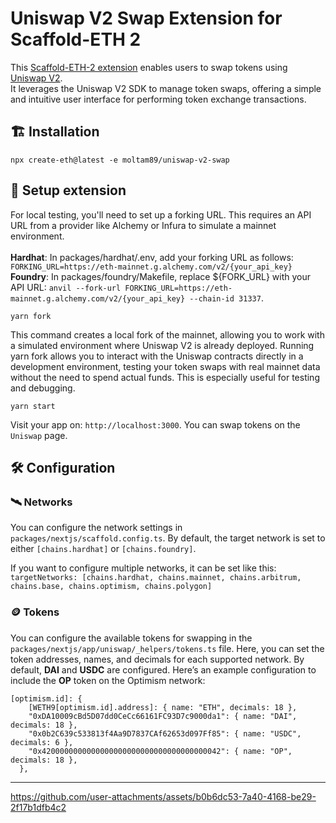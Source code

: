 # Uniswap V2 Swap Extension for Scaffold-ETH 2

This [Scaffold-ETH-2 extension](https://docs.scaffoldeth.io/extensions/) enables users to swap tokens using [Uniswap V2](https://docs.uniswap.org/contracts/V2/concepts/protocol-overview/how-uniswap-works).  
It leverages the Uniswap V2 SDK to manage token swaps, offering a simple and intuitive user interface for performing token exchange transactions.

## 🏗 Installation

```
npx create-eth@latest -e moltam89/uniswap-v2-swap
```

## 🚀 Setup extension
For local testing, you'll need to set up a forking URL. This requires an API URL from a provider like Alchemy or Infura to simulate a mainnet environment.
<br></br>
**Hardhat**: In packages/hardhat/.env, add your forking URL as follows: `FORKING_URL=https://eth-mainnet.g.alchemy.com/v2/{your_api_key}`  
**Foundry**: In packages/foundry/Makefile, replace ${FORK_URL} with your API URL: `anvil --fork-url FORKING_URL=https://eth-mainnet.g.alchemy.com/v2/{your_api_key} --chain-id 31337`.
```
yarn fork
```
This command creates a local fork of the mainnet, allowing you to work with a simulated environment where Uniswap V2 is already deployed. Running yarn fork allows you to interact with the Uniswap contracts directly in a development environment, testing your token swaps with real mainnet data without the need to spend actual funds. This is especially useful for testing and debugging.


```
yarn start
```
Visit your app on: `http://localhost:3000`. You can swap tokens on the `Uniswap` page.

## 🛠️ Configuration

### 🛰️ Networks

You can configure the network settings in `packages/nextjs/scaffold.config.ts`. By default, the target network is set to either `[chains.hardhat]` or `[chains.foundry]`.

If you want to configure multiple networks, it can be set like this:  
`targetNetworks: [chains.hardhat, chains.mainnet, chains.arbitrum, chains.base, chains.optimism, chains.polygon]`

### 🪙 Tokens

You can configure the available tokens for swapping in the `packages/nextjs/app/uniswap/_helpers/tokens.ts` file. Here, you can set the token addresses, names, and decimals for each supported network. 
By default, **DAI** and **USDC** are configured. Here’s an example configuration to include the **OP** token on the Optimism network:
```
[optimism.id]: {
    [WETH9[optimism.id].address]: { name: "ETH", decimals: 18 },
    "0xDA10009cBd5D07dd0CeCc66161FC93D7c9000da1": { name: "DAI", decimals: 18 },
    "0x0b2C639c533813f4Aa9D7837CAf62653d097Ff85": { name: "USDC", decimals: 6 },
    "0x4200000000000000000000000000000000000042": { name: "OP", decimals: 18 },
  },
```
___
https://github.com/user-attachments/assets/b0b6dc53-7a40-4168-be29-2f17b1dfb4c2

